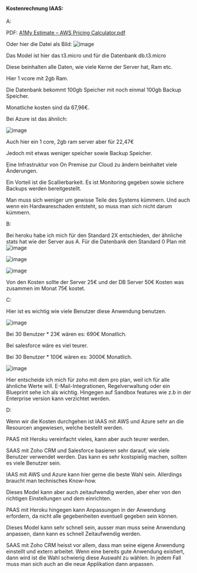 #### Kostenrechnung IAAS:

A:

PDF:
[A1My Estimate – AWS Pricing Calculator.pdf](Data/A1My%20Estimate%20%E2%80%93%20AWS%20Pricing%20Calculator.pdf)

Oder hier die Datei als Bild:
![image](https://github.com/user-attachments/assets/ce499943-db13-4fc1-bcf8-4058a49417ce)

Das Model ist hier das t3.micro und für die Datenbank db.t3.micro

Diese beinhalten alle Daten, wie viele Kerne der Server hat, Ram etc.

Hier 1 vcore mit 2gb Ram.

Die Datenbank bekommt 100gb Speicher mit noch einmal 100gb Backup Speicher.

Monatliche kosten sind da 67,96€.

Bei Azure ist das ähnlich:

![image](https://github.com/user-attachments/assets/997531ef-8014-49c0-8750-d1eac0fd9b97)

Auch hier ein 1 core, 2gb ram server aber für 22,47€

Jedoch mit etwas weniger speicher sowie Backup Speicher.


Eine Infrastruktur von On Premise zur Cloud zu ändern beinhaltet viele Änderungen.

Ein Vorteil ist die Scallierbarkeit. Es ist Monitoring gegeben sowie sichere Backups werden bereitgestellt.

Man muss sich weniger um gewisse Teile des Systems kümmern.
Und auch wenn ein Hardwareschaden entsteht, so muss man sich nicht darum kümmern.


B:

Bei heroku habe ich mich für den Standard 2X entschieden, der ähnliche stats hat wie der Server aus A.
Für die Datenbank den Standard 0 Plan mit 
![image](https://github.com/user-attachments/assets/f8f4d176-0b67-4f51-849e-e1ae565fd48c)

![image](https://github.com/user-attachments/assets/59b416c2-546c-4e70-99b7-10980257cbac)

![image](https://github.com/user-attachments/assets/b08639f8-d09c-42b7-9656-46e547949e7c)

Von den Kosten sollte der Server 25€ und der DB Server 50€ Kosten was zusammen im Monat 75€ kostet.

C:

Hier ist es wichtig wie viele Benutzer diese Anwendung benutzen.

![image](https://github.com/user-attachments/assets/86b3ca00-8cdb-4a69-a6f5-61fc499862bc)

Bei 30 Benutzer * 23€ wären es: 690€ Monatlich.

Bei salesforce wäre es viel teurer.

Bei 30 Benutzer * 100€ wären es: 3000€ Monatlich.

![image](https://github.com/user-attachments/assets/295e364b-6eb0-43e5-bf09-4c35bf06e16b)

Hier entscheide ich mich für zoho mit dem pro plan, weil ich für alle ähnliche Werte will.
E-Mail-Integrationen, Regelverwaltung oder ein Blueprint sehe ich als wichtig. Hingegen auf Sandbox features wie z.b
in der Enterprise version kann verzichtet werden.

D:

Wenn wir die Kosten durchgehen ist IAAS mit AWS und Azure sehr an die Resourcen angewiesen, welche bestellt werden.

PAAS mit Heroku vereinfacht vieles, kann aber auch teurer werden.

SAAS mit Zoho CRM und Salesforce basieren sehr darauf, wie viele Benutzer verwendet werden. Das kann es sehr kostspielig machen, sollten es viele Benutzer sein.


IAAS mit AWS und Azure kann hier gerne die beste Wahl sein. Allerdings braucht man technisches Know-how.

Dieses Model kann aber auch zeitaufwendig werden, aber eher von den richtigen Einstellungen und dem einrichten.

PAAS mit Heroku hingegen kann Anpassungen in der Anwendung erfordern, da nicht alle gegebenheiten eventuell gegeben sein können.

Dieses Model kann sehr schnell sein, ausser man muss seine Anwendung anpassen, dann kann es schnell Zeitaufwendig werden.

SAAS mit Zoho CRM heisst vor allem, dass man seine eigene Anwendung einstellt und extern arbeitet.
Wenn eine bereits gute Anwendung existiert, dann wird ist die Wahl schwierig diese Auswahl zu wählen.
In jedem Fall muss man sich auch an die neue Applikation dann anpassen.

